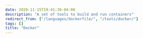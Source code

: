 ```yaml
---
date: 2020-11-15T19:41:30-04:00
description: "A set of tools to build and run containers"
redirect_from: ["/languages/dockerfile/", "/tools/docker/"]
tags: []
title: "Docker"
---
```


